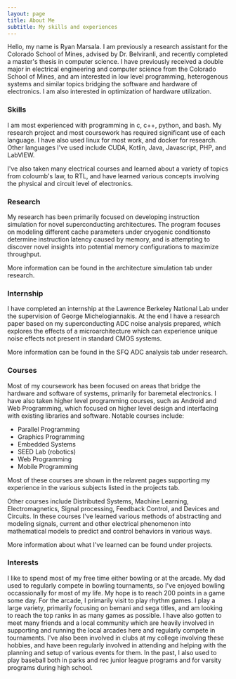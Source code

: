 ```yaml
---
layout: page
title: About Me
subtitle: My skills and experiences
---
```


Hello, my name is Ryan Marsala. I am previously a research assistant for the Colorado School of Mines, advised by Dr. Belviranli, and recently completed a master's thesis in computer science. I have previously received a double major in electrical engineering and computer science from the Colorado School of Mines, and am interested in low level programming, heterogenous systems and similar topics bridging the software and hardware of electronics. I am also interested in optimization of hardware utilization.

### Skills

I am most experienced with programming in c, c++, python, and bash. My research project and most coursework has required significant use of each language. I have also used linux for most work, and docker for research. Other languages I've used include CUDA, Kotlin, Java, Javascript, PHP, and LabVIEW.

I've also taken many electrical courses and learned about a variety of topics from coloumb's law, to RTL, and have learned various concepts involving the physical and circuit level of electronics.

### Research

My research has been primarily focused on developing instruction simulation for novel superconducting architectures. The program focuses on modeling different cache parameters under cryogenic conditionsto determine instruction latency caused by memory, and is attempting to discover novel insights into potential memory configurations to maximize throughput.

More information can be found in the architecture simulation tab under research.

### Internship

I have completed an internship at the Lawrence Berkeley National Lab under the supervision of George Michelogiannakis. At the end I have a research paper based on my superconducting ADC noise analysis prepared, which explores the effects of a microarchitecture which can experience unique noise effects not present in standard CMOS systems.

More information can be found in the SFQ ADC analysis tab under research.

### Courses

Most of my coursework has been focused on areas that bridge the hardware and software of systems, primarily for baremetal electronics. I have also taken higher level programming courses, such as Android and Web Programming, which focused on higher level design and interfacing with existing libraries and software. Notable courses include:
- Parallel Programming
- Graphics Programming
- Embedded Systems
- SEED Lab (robotics)
- Web Programming
- Mobile Programming

Most of these courses are shown in the relavent pages supporting my experience in the various subjects listed in the projects tab.

Other courses include Distributed Systems, Machine Learning, Electromagnetics, Signal processing, Feedback Control, and Devices and Circuits. In these courses I've learned various methods of abstracting and modeling signals, current and other electrical phenomenon into mathematical models to predict and control behaviors in various ways.

More information about what I've learned can be found under projects.

### Interests

I like to spend most of my free time either bowling or at the arcade. My dad used to regularly compete in bowling tournaments, so I've enjoyed bowling occassionally for most of my life. My hope is to reach 200 points in a game some day. For the arcade, I primarily visit to play rhythm games. I play a large variety, primarily focusing on bemani and sega titles, and am looking to reach the top ranks in as many games as possible. I have also gotten to meet many friends and a local community which are heavily involved in supporting and running the local arcades here and regularly compete in tournaments. I've also been involved in clubs at my college involving these hobbies, and have been regularly involved in attending and helping with the planning and setup of various events for them. In the past, I also used to play baseball both in parks and rec junior league programs and for varsity programs during high school.
